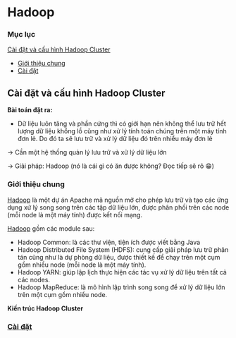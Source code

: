 # Hadoop

### Mục lục 
[Cài đặt và cấu hình Hadoop Cluster](#install_hadoop_cluster)
* [Giới thiệu chung](#overview)
* [Cài đặt](#install)

<a name="install_hadoop_cluster"></a>
## Cài đặt và cấu hình Hadoop Cluster
**Bài toán đặt ra:**
* Dữ liệu luôn tăng và phần cứng thì có giới hạn nên không thể lưu trữ hết lượng dữ liệu khổng lồ cũng như xử lý tính toán chúng trên một máy tính đơn lẻ. Do đó ta sẽ lưu trữ và xử lý dữ liệu đó trên nhiều máy đơn lẻ  

$\rightarrow$ Cần một hệ thống quản lý lưu trữ và xử lý dữ liệu lớn 

$\rightarrow$ Giải pháp: Hadoop (nó là cái gì có ăn được không? Đọc tiếp sẽ rõ 😁)
<a name="overview"></a>
### Giới thiệu chung 
[Hadoop](https://hadoop.apache.org/) là một dự án Apache mã nguồn mở cho phép lưu trữ và tạo các ứng dụng xử lý song song trên các tập dữ liệu lớn, được phân phối trên các node (mỗi node là một máy tính) được kết nối mạng.

[Hadoop](https://hadoop.apache.org/) gồm các module sau:
* Hadoop Common: là các thư viện, tiện ích được viết bằng Java 
* Hadoop Distributed File System (HDFS): cung cấp giải pháp lưu trữ phân tán cũng như là dự phòng dữ liệu, được thiết kế để chạy trên một cụm gồm nhiều node (mỗi node là một máy tính).
* Hadoop YARN: giúp lập lịch thực hiện các tác vụ xử lý dữ liệu trên tất cả các nodes.
* Hadoop MapReduce: là mô hình lập trình song song để xử lý dữ liệu lớn trên một cụm gồm nhiều node.

**Kiến trúc Hadoop Cluster**

<a name="install"></a>
### [Cài đặt](https://123host.vn/tailieu/kb/vps/cai-dat-va-cau-hinh-hadoop-cluster.html)
